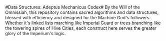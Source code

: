 #Data Structures: Adeptus Mechanicus Codex#
By the Will of the Omnissiah, this repository contains sacred algorithms and data structures, blessed with efficiency and designed for the Machine God's followers. Whether it's linked lists marching like Imperial Guard or trees branching like the towering spires of Hive Cities, each construct here serves the greater glory of the Imperium's logic.
